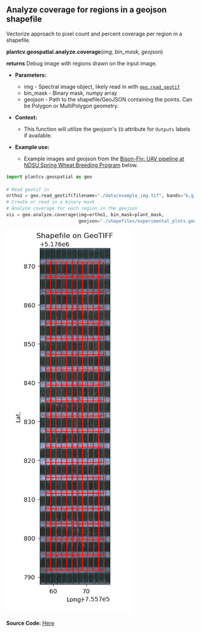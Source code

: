 ## Analyze coverage for regions in a geojson shapefile

Vectorize approach to pixel count and percent coverage per region in a shapefile. 

**plantcv.geospatial.analyze.coverage**(*img, bin_mask, geojson*)

**returns** Debug image with regions drawn on the input image.

- **Parameters:**
    - img - Spectral image object, likely read in with [`geo.read_geotif`](read_geotif.md)
    - bin_mask - Binary mask, numpy array
    - geojson - Path to the shapefile/GeoJSON containing the points. Can be Polygon or MultiPolygon geometry.

- **Context:**
    - This function will utilize the geojson's `ID` attribute for `Outputs` labels if available. 

- **Example use:**
    - Example images and geojson from the [Bison-Fly: UAV pipeline at NDSU Spring Wheat Breeding Program](https://github.com/filipematias23/Bison-Fly) below. 

```python
import plantcv.geospatial as geo

# Read geotif in
ortho1 = geo.read_geotif(filename="./data/example_img.tif", bands="b,g,r,RE,NIR")
# Create or read in a binary mask 
# Analyze coverage for each region in the geojson
vis = geo.analyze.coverage(img=ortho1, bin_mask=plant_mask,
                           geojson="./shapefiles/experimental_plots.geojson")

```
![Screenshot](documentation_images/analyze_coverage.png)

**Source Code:** [Here](https://github.com/danforthcenter/plantcv-geospatial/blob/main/plantcv/geospatial/analyze/coverage.py)
